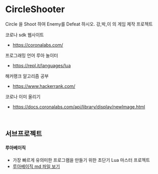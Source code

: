 # CircleShooter
Circle 을 Shoot 하여 Enemy를 Defeat 하시오. 강,박,이 의 게임 제작 프로젝트  

코로나 sdk 웹사이트 
   - https://coronalabs.com/

프로그래밍 언어 루아 놀이터 
   - https://repl.it/languages/lua

해커랭크 알고리즘 공부 
   - https://www.hackerrank.com/

코로나 이미 올리기 
   - https://docs.coronalabs.com/api/library/display/newImage.html

<br/>

## 서브프로젝트 

#### 루아베이직
   - 가장 빠르게 유의미한 프로그램을 만들기 위한 초단기 Lua 마스터 프로젝트
   - [루아베이직 md 파일 보기](https://github.com/namoda378/CircleShooter/tree/master/lua_basic)


